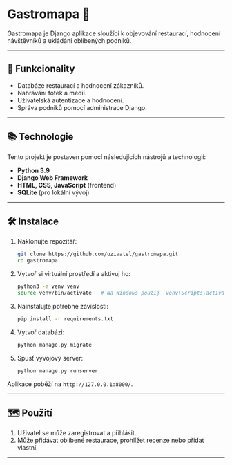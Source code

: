 # Gastromapa 🍴

Gastromapa je Django aplikace sloužící k objevování restaurací, hodnocení návštěvníků a ukládání oblíbených podniků.

---

## 🚀 Funkcionality
- Databáze restaurací a hodnocení zákazníků.
- Nahrávání fotek a médií.
- Uživatelská autentizace a hodnocení.
- Správa podniků pomocí administrace Django.

---

## 📚 Technologie

Tento projekt je postaven pomocí následujících nástrojů a technologií:

- **Python 3.9** 
- **Django Web Framework** 
- **HTML, CSS, JavaScript** (frontend)
- **SQLite** (pro lokální vývoj)

---

## 🛠️ Instalace

1. Naklonujte repozitář:

   ```bash
   git clone https://github.com/uzivatel/gastromapa.git
   cd gastromapa
   ```

2. Vytvoř si virtuální prostředí a aktivuj ho:

   ```bash
   python3 -m venv venv
   source venv/bin/activate   # Na Windows použij `venv\Scripts\activate`
   ```

3. Nainstalujte potřebné závislosti:

   ```bash
   pip install -r requirements.txt
   ```

4. Vytvoř databázi:

   ```bash
   python manage.py migrate
   ```

5. Spusť vývojový server:

   ```bash
   python manage.py runserver
   ```

Aplikace poběží na `http://127.0.0.1:8000/`.

---

## 🗺️ Použití

1. Uživatel se může zaregistrovat a přihlásit.
2. Může přidávat oblíbené restaurace, prohlížet recenze nebo přidat vlastní.

---
